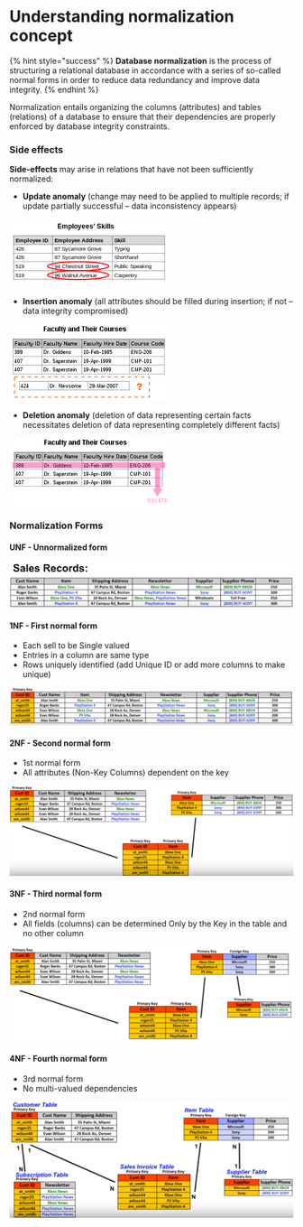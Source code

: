 # Understanding normalization concept

{% hint style="success" %}
**Database normalization** is the process of structuring a relational database in accordance with a series of so-called normal forms in order to reduce data redundancy and improve data integrity.
{% endhint %}

Normalization entails organizing the columns \(attributes\) and tables \(relations\) of a database to ensure that their dependencies are properly enforced by database integrity constraints.

### Side effects

**Side-effects** may arise in relations that have not been sufficiently normalized:

* **Update anomaly** \(change may need to be applied to multiple records; if update partially successful – data inconsistency appears\)

![](../../.gitbook/assets/update-anomaly.png)

* **Insertion anomaly** \(all attributes should be filled during insertion; if not – data integrity compromised\)

![](../../.gitbook/assets/insert-anomaly.png)

* **Deletion anomaly** \(deletion of data representing certain facts necessitates deletion of data representing completely different facts\)

![](../../.gitbook/assets/delete-anomaly.png)

### Normalization Forms

#### **UNF - Unnormalized form**

![](../../.gitbook/assets/nf-0.png)

#### **1NF - First normal form**

* Each sell to be Single valued
* Entries in a column are same type
* Rows uniquely identified \(add Unique ID or add more columns to make unique\)

![](../../.gitbook/assets/nf-1.png)

#### **2NF - Second normal form**

* 1st normal form
* All attributes \(Non-Key Columns\) dependent on the key

![](../../.gitbook/assets/nf-2.png)

#### **3NF - Third normal form**

* 2nd normal form
* All fields \(columns\) can be determined Only by the Key in the table and no other column

![](../../.gitbook/assets/nf-3.png)

#### **4NF - Fourth normal form**

* 3rd normal form
* No multi-valued dependencies

![](../../.gitbook/assets/nf-4.png)

